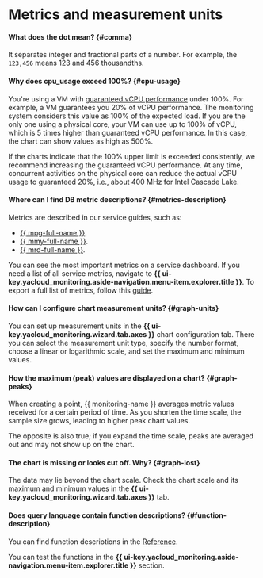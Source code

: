 # Metrics and measurement units

#### What does the dot mean? {#comma}

It separates integer and fractional parts of a number. For example, the `123,456` means 123 and 456 thousandths.

#### Why does cpu_usage exceed 100%? {#cpu-usage}

You're using a VM with [guaranteed vCPU performance](../../compute/concepts/performance-levels.md) under 100%. For example, a VM guarantees you 20% of vCPU performance. The monitoring system considers this value as 100% of the expected load. If you are the only one using a physical core, your VM can use up to 100% of vCPU, which is 5 times higher than guaranteed vCPU performance. In this case, the chart can show values as high as 500%.

If the charts indicate that the 100% upper limit is exceeded consistently, we recommend increasing the guaranteed vCPU performance. At any time, concurrent activities on the physical core can reduce the actual vCPU usage to guaranteed 20%, i.e., about 400 MHz for Intel Cascade Lake.

#### Where can I find DB metric descriptions? {#metrics-description}

Metrics are described in our service guides, such as:
* [{{ mpg-full-name }}](../../managed-postgresql/operations/monitoring.md).
* [{{ mmy-full-name }}](../../managed-mysql/operations/monitoring.md).
* [{{ mrd-full-name }}](../../managed-redis/operations/monitoring.md).

You can see the most important metrics on a service dashboard. If you need a list of all service metrics, navigate to **{{ ui-key.yacloud_monitoring.aside-navigation.menu-item.explorer.title }}**. To export a full list of metrics, follow this [guide](../../monitoring/operations/metric/list.md).

#### How can I configure chart measurement units? {#graph-units}

You can set up measurement units in the **{{ ui-key.yacloud_monitoring.wizard.tab.axes }}** chart configuration tab. There you can select the measurement unit type, specify the number format, choose a linear or logarithmic scale, and set the maximum and minimum values.

#### How the maximum (peak) values are displayed on a chart? {#graph-peaks}

When creating a point, {{ monitoring-name }} averages metric values received for a certain period of time. As you shorten the time scale, the sample size grows, leading to higher peak chart values.

The opposite is also true; if you expand the time scale, peaks are averaged out and may not show up on the chart.

#### The chart is missing or looks cut off. Why? {#graph-lost}

The data may lie beyond the chart scale. Check the chart scale and its maximum and minimum values in the **{{ ui-key.yacloud_monitoring.wizard.tab.axes }}** tab.

#### Does query language contain function descriptions? {#function-description}

You can find function descriptions in the [Reference](../../monitoring/concepts/querying.md#functions).

You can test the functions in the **{{ ui-key.yacloud_monitoring.aside-navigation.menu-item.explorer.title }}** section.
